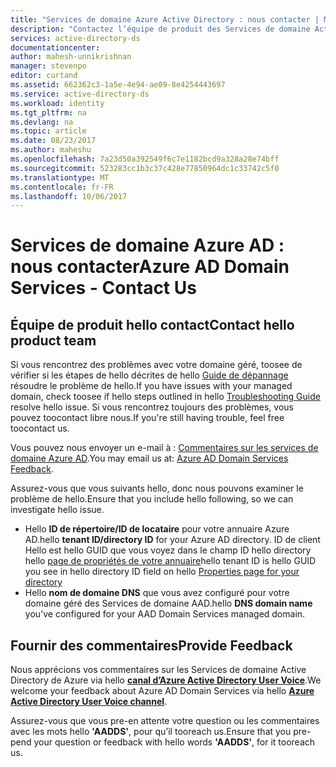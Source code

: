 ```yaml
---
title: "Services de domaine Azure Active Directory : nous contacter | Microsoft Docs"
description: "Contactez l’équipe de produit des Services de domaine Active Directory de Azure hello"
services: active-directory-ds
documentationcenter: 
author: mahesh-unnikrishnan
manager: stevenpo
editor: curtand
ms.assetid: 662362c3-1a5e-4e94-ae09-8e4254443697
ms.service: active-directory-ds
ms.workload: identity
ms.tgt_pltfrm: na
ms.devlang: na
ms.topic: article
ms.date: 08/23/2017
ms.author: maheshu
ms.openlocfilehash: 7a23d50a392549f6c7e1182bcd9a328a28e74bff
ms.sourcegitcommit: 523283cc1b3c37c428e77850964dc1c33742c5f0
ms.translationtype: MT
ms.contentlocale: fr-FR
ms.lasthandoff: 10/06/2017
---
```

# <a name="azure-ad-domain-services---contact-us"></a><span data-ttu-id="c4054-103">Services de domaine Azure AD : nous contacter</span><span class="sxs-lookup"><span data-stu-id="c4054-103">Azure AD Domain Services - Contact Us</span></span>
## <a name="contact-hello-product-team"></a><span data-ttu-id="c4054-104">Équipe de produit hello contact</span><span class="sxs-lookup"><span data-stu-id="c4054-104">Contact hello product team</span></span>
<span data-ttu-id="c4054-105">Si vous rencontrez des problèmes avec votre domaine géré, toosee de vérifier si les étapes de hello décrites de hello [Guide de dépannage](active-directory-ds-troubleshooting.md) résoudre le problème de hello.</span><span class="sxs-lookup"><span data-stu-id="c4054-105">If you have issues with your managed domain, check toosee if hello steps outlined in hello [Troubleshooting Guide](active-directory-ds-troubleshooting.md) resolve hello issue.</span></span> <span data-ttu-id="c4054-106">Si vous rencontrez toujours des problèmes, vous pouvez toocontact libre nous.</span><span class="sxs-lookup"><span data-stu-id="c4054-106">If you're still having trouble, feel free toocontact us.</span></span>

<span data-ttu-id="c4054-107">Vous pouvez nous envoyer un e-mail à : [Commentaires sur les services de domaine Azure AD](mailto:aaddsfb@microsoft.com).</span><span class="sxs-lookup"><span data-stu-id="c4054-107">You may email us at: [Azure AD Domain Services Feedback](mailto:aaddsfb@microsoft.com).</span></span>

<span data-ttu-id="c4054-108">Assurez-vous que vous suivants hello, donc nous pouvons examiner le problème de hello.</span><span class="sxs-lookup"><span data-stu-id="c4054-108">Ensure that you include hello following, so we can investigate hello issue.</span></span>

* <span data-ttu-id="c4054-109">Hello **ID de répertoire/ID de locataire** pour votre annuaire Azure AD.</span><span class="sxs-lookup"><span data-stu-id="c4054-109">hello **tenant ID/directory ID** for your Azure AD directory.</span></span> <span data-ttu-id="c4054-110">ID de client Hello est hello GUID que vous voyez dans le champ ID hello directory hello [page de propriétés de votre annuaire](https://ms.portal.azure.com/#blade/Microsoft_AAD_IAM/ActiveDirectoryMenuBlade/Properties)</span><span class="sxs-lookup"><span data-stu-id="c4054-110">hello tenant ID is hello GUID you see in hello directory ID field on hello [Properties page for your directory](https://ms.portal.azure.com/#blade/Microsoft_AAD_IAM/ActiveDirectoryMenuBlade/Properties)</span></span>
* <span data-ttu-id="c4054-111">Hello **nom de domaine DNS** que vous avez configuré pour votre domaine géré des Services de domaine AAD.</span><span class="sxs-lookup"><span data-stu-id="c4054-111">hello **DNS domain name** you've configured for your AAD Domain Services managed domain.</span></span>

## <a name="provide-feedback"></a><span data-ttu-id="c4054-112">Fournir des commentaires</span><span class="sxs-lookup"><span data-stu-id="c4054-112">Provide Feedback</span></span>
<span data-ttu-id="c4054-113">Nous apprécions vos commentaires sur les Services de domaine Active Directory de Azure via hello  **[canal d’Azure Active Directory User Voice](https://feedback.azure.com/forums/169401-azure-active-directory/)**.</span><span class="sxs-lookup"><span data-stu-id="c4054-113">We welcome your feedback about Azure AD Domain Services via hello **[Azure Active Directory User Voice channel](https://feedback.azure.com/forums/169401-azure-active-directory/)**.</span></span>

<span data-ttu-id="c4054-114">Assurez-vous que vous pre-en attente votre question ou les commentaires avec les mots hello **'AADDS'**, pour qu’il tooreach us.</span><span class="sxs-lookup"><span data-stu-id="c4054-114">Ensure that you pre-pend your question or feedback with hello words **'AADDS'**, for it tooreach us.</span></span>
